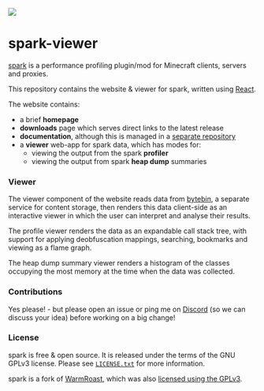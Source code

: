 ![](https://i.imgur.com/cJ4sYV5.png)

# spark-viewer

[spark](https://github.com/lucko/spark) is a performance profiling plugin/mod for Minecraft clients, servers and proxies.

This repository contains the website & viewer for spark, written using [React](https://reactjs.org).

The website contains:

-   a brief **homepage**
-   **downloads** page which serves direct links to the latest release
-   **documentation**, although this is managed in a [separate repository](https://github.com/lucko/spark-docs)
-   a **viewer** web-app for spark data, which has modes for:
    -   viewing the output from the spark **profiler**
    -   viewing the output from spark **heap dump** summaries

### Viewer

The viewer component of the website reads data from [bytebin](https://github.com/lucko/bytebin), a separate service for content storage, then renders this data client-side as an interactive viewer in which the user can interpret and analyse their results.

The profile viewer renders the data as an expandable call stack tree, with support for applying deobfuscation mappings, searching, bookmarks and viewing as a flame graph.

The heap dump summary viewer renders a histogram of the classes occupying the most memory at the time when the data was collected.

### Contributions

Yes please! - but please open an issue or ping me on [Discord](https://discord.gg/PAGT2fu) (so we can discuss your idea) before working on a big change!

### License

spark is free & open source. It is released under the terms of the GNU GPLv3 license. Please see [`LICENSE.txt`](LICENSE.txt) for more information.

spark is a fork of [WarmRoast](https://github.com/sk89q/WarmRoast), which was also [licensed using the GPLv3](https://github.com/sk89q/WarmRoast/blob/3fe5e5517b1c529d95cf9f43fd8420c66db0092a/src/main/java/com/sk89q/warmroast/WarmRoast.java#L1-L17).
